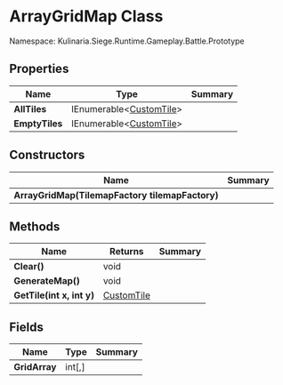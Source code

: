 # ArrayGridMap Class

Namespace: Kulinaria.Siege.Runtime.Gameplay.Battle.Prototype

## Properties


| Name           | Type                                                    | Summary |
| -------------- | ------------------------------------------------------- | ------- |
| **AllTiles**   | IEnumerable\<[CustomTile](../Map/Tiles/CustomTile.md)\> |         |
| **EmptyTiles** | IEnumerable\<[CustomTile](../Map/Tiles/CustomTile.md)\> |         |

## Constructors


| Name                                            | Summary |
| ----------------------------------------------- | ------- |
| **ArrayGridMap(TilemapFactory tilemapFactory)** |         |

## Methods


| Name                      | Returns                                  | Summary |
| ------------------------- | ---------------------------------------- | ------- |
| **Clear()**               | void                                     |         |
| **GenerateMap()**         | void                                     |         |
| **GetTile(int x, int y)** | [CustomTile](../Map/Tiles/CustomTile.md) |         |

## Fields


| Name          | Type   | Summary |
| ------------- | ------ | ------- |
| **GridArray** | int[,] |         |
